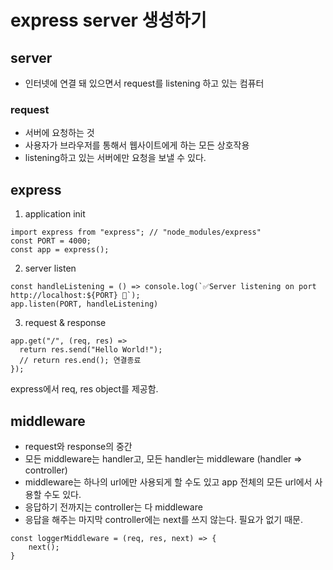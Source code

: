 # express server 생성하기

## server

- 인터넷에 연결 돼 있으면서 request를 listening 하고 있는 컴퓨터

### request

- 서버에 요청하는 것
- 사용자가 브라우저를 통해서 웹사이트에게 하는 모든 상호작용
- listening하고 있는 서버에만 요청을 보낼 수 있다.

## express

1. application init

```
import express from "express"; // "node_modules/express"
const PORT = 4000;
const app = express();
```

2. server listen

```
const handleListening = () => console.log(`✅Server listening on port http://localhost:${PORT} 🚓`);
app.listen(PORT, handleListening)
```

3. request & response

```
app.get("/", (req, res) =>
  return res.send("Hello World!");
  // return res.end(); 연결종료
});
```

express에서 req, res object를 제공함.

## middleware

- request와 response의 중간
- 모든 middleware는 handler고, 모든 handler는 middleware (handler => controller)
- middleware는 하나의 url에만 사용되게 할 수도 있고 app 전체의 모든 url에서 사용할 수도 있다.
- 응답하기 전까지는 controller는 다 middleware
- 응답을 해주는 마지막 controller에는 next를 쓰지 않는다. 필요가 없기 때문.

```
const loggerMiddleware = (req, res, next) => {
    next();
}
```
